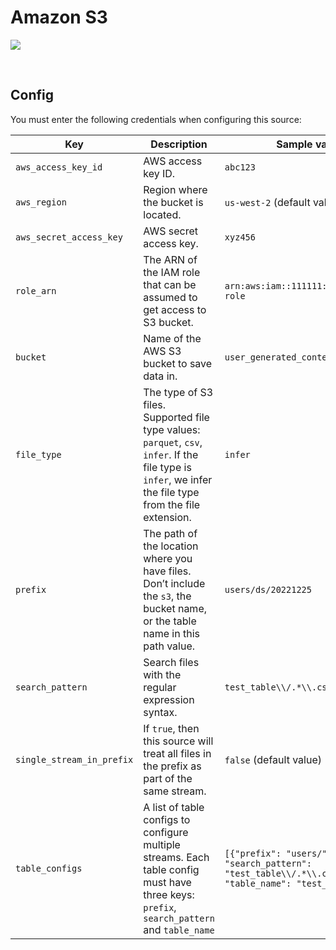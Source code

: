 # Amazon S3

![](https://help.grow.com/hc/article_attachments/1500016247722/amazons3.svg)

<br />

## Config

You must enter the following credentials when configuring this source:

| Key | Description | Sample value
| --- | --- | --- |
| `aws_access_key_id` | AWS access key ID. | `abc123` |
| `aws_region` | Region where the bucket is located. | `us-west-2` (default value) |
| `aws_secret_access_key` | AWS secret access key. | `xyz456` |
| `role_arn` | The ARN of the IAM role that can be assumed to get access to S3 bucket. | `arn:aws:iam::111111:role/example-role` |
| `bucket` | Name of the AWS S3 bucket to save data in. | `user_generated_content` |
| `file_type` | The type of S3 files. Supported file type values: `parquet`, `csv`, `infer`. If the file type is `infer`, we infer the file type from the file extension. | `infer` |
| `prefix` | The path of the location where you have files. Don’t include the `s3`, the bucket name, or the table name in this path value.  | `users/ds/20221225` |
| `search_pattern` | Search files with the regular expression syntax. | `test_table\\/.*\\.csv` |
| `single_stream_in_prefix` | If `true`, then this source will treat all files in the prefix as part of the same stream. | `false` (default value) |
| `table_configs` | A list of table configs to configure multiple streams. Each table config must have three keys: `prefix`, `search_pattern` and `table_name`| `[{"prefix": "users/", "search_pattern": "test_table\\/.*\\.csv", "table_name": "test_table"}]` |

<br />
